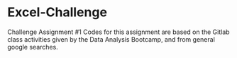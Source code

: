 # Excel-Challenge
Challenge Assignment #1
Codes for this assignment are based on the Gitlab class activities given by the Data Analysis Bootcamp, and from general google searches.
